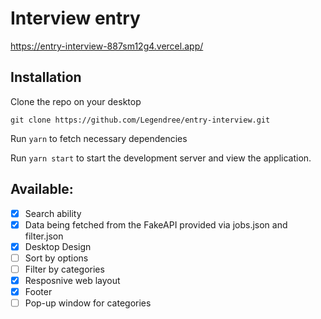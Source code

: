 # Interview entry

https://entry-interview-887sm12g4.vercel.app/

## Installation

Clone the repo on your desktop

```
git clone https://github.com/Legendree/entry-interview.git
```

Run `yarn` to fetch necessary dependencies

Run `yarn start` to start the development server and view the application.

## Available:

- [x] Search ability
- [x] Data being fetched from the FakeAPI provided via jobs.json and filter.json
- [x] Desktop Design
- [ ] Sort by options
- [ ] Filter by categories
- [x] Resposnive web layout
- [x] Footer
- [ ] Pop-up window for categories
